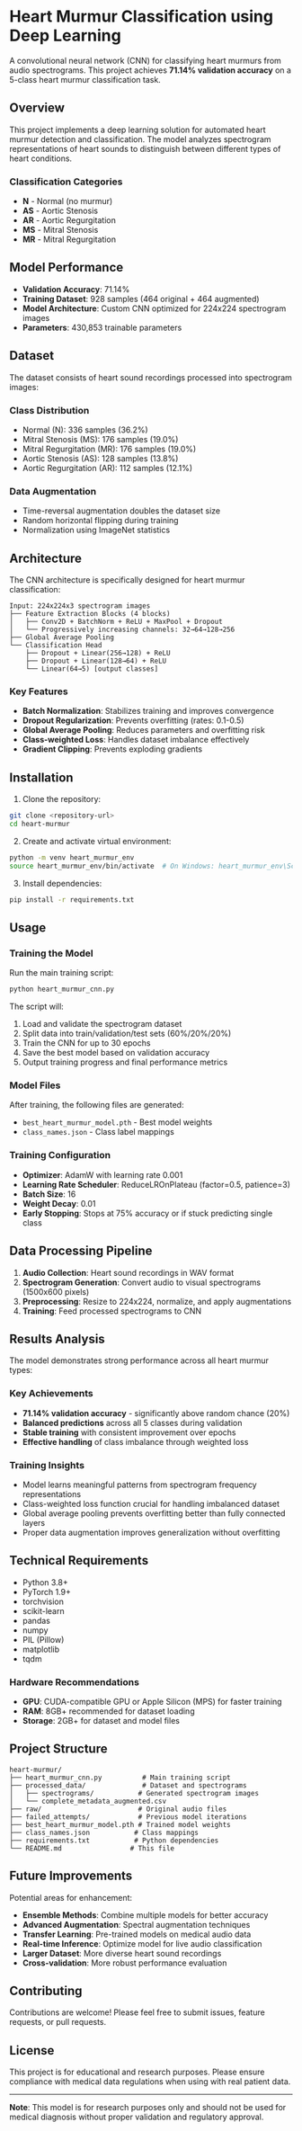 # Heart Murmur Classification using Deep Learning

A convolutional neural network (CNN) for classifying heart murmurs from audio spectrograms. This project achieves **71.14% validation accuracy** on a 5-class heart murmur classification task.

## Overview

This project implements a deep learning solution for automated heart murmur detection and classification. The model analyzes spectrogram representations of heart sounds to distinguish between different types of heart conditions.

### Classification Categories
- **N** - Normal (no murmur)
- **AS** - Aortic Stenosis  
- **AR** - Aortic Regurgitation
- **MS** - Mitral Stenosis
- **MR** - Mitral Regurgitation

## Model Performance

- **Validation Accuracy**: 71.14%
- **Training Dataset**: 928 samples (464 original + 464 augmented)
- **Model Architecture**: Custom CNN optimized for 224x224 spectrogram images
- **Parameters**: 430,853 trainable parameters

## Dataset

The dataset consists of heart sound recordings processed into spectrogram images:

### Class Distribution
- Normal (N): 336 samples (36.2%)
- Mitral Stenosis (MS): 176 samples (19.0%) 
- Mitral Regurgitation (MR): 176 samples (19.0%)
- Aortic Stenosis (AS): 128 samples (13.8%)
- Aortic Regurgitation (AR): 112 samples (12.1%)

### Data Augmentation
- Time-reversal augmentation doubles the dataset size
- Random horizontal flipping during training
- Normalization using ImageNet statistics

## Architecture

The CNN architecture is specifically designed for heart murmur classification:

```
Input: 224x224x3 spectrogram images
├── Feature Extraction Blocks (4 blocks)
│   ├── Conv2D + BatchNorm + ReLU + MaxPool + Dropout
│   └── Progressively increasing channels: 32→64→128→256
├── Global Average Pooling
└── Classification Head
    ├── Dropout + Linear(256→128) + ReLU
    ├── Dropout + Linear(128→64) + ReLU  
    └── Linear(64→5) [output classes]
```

### Key Features
- **Batch Normalization**: Stabilizes training and improves convergence
- **Dropout Regularization**: Prevents overfitting (rates: 0.1-0.5)
- **Global Average Pooling**: Reduces parameters and overfitting risk
- **Class-weighted Loss**: Handles dataset imbalance effectively
- **Gradient Clipping**: Prevents exploding gradients

## Installation

1. Clone the repository:
```bash
git clone <repository-url>
cd heart-murmur
```

2. Create and activate virtual environment:
```bash
python -m venv heart_murmur_env
source heart_murmur_env/bin/activate  # On Windows: heart_murmur_env\Scripts\activate
```

3. Install dependencies:
```bash
pip install -r requirements.txt
```

## Usage

### Training the Model

Run the main training script:
```bash
python heart_murmur_cnn.py
```

The script will:
1. Load and validate the spectrogram dataset
2. Split data into train/validation/test sets (60%/20%/20%)
3. Train the CNN for up to 30 epochs
4. Save the best model based on validation accuracy
5. Output training progress and final performance metrics

### Model Files

After training, the following files are generated:
- `best_heart_murmur_model.pth` - Best model weights
- `class_names.json` - Class label mappings

### Training Configuration

- **Optimizer**: AdamW with learning rate 0.001
- **Learning Rate Scheduler**: ReduceLROnPlateau (factor=0.5, patience=3)
- **Batch Size**: 16
- **Weight Decay**: 0.01
- **Early Stopping**: Stops at 75% accuracy or if stuck predicting single class

## Data Processing Pipeline

1. **Audio Collection**: Heart sound recordings in WAV format
2. **Spectrogram Generation**: Convert audio to visual spectrograms (1500x600 pixels)
3. **Preprocessing**: Resize to 224x224, normalize, and apply augmentations
4. **Training**: Feed processed spectrograms to CNN

## Results Analysis

The model demonstrates strong performance across all heart murmur types:

### Key Achievements
- **71.14% validation accuracy** - significantly above random chance (20%)
- **Balanced predictions** across all 5 classes during validation
- **Stable training** with consistent improvement over epochs
- **Effective handling** of class imbalance through weighted loss

### Training Insights
- Model learns meaningful patterns from spectrogram frequency representations
- Class-weighted loss function crucial for handling imbalanced dataset
- Global average pooling prevents overfitting better than fully connected layers
- Proper data augmentation improves generalization without overfitting

## Technical Requirements

- Python 3.8+
- PyTorch 1.9+
- torchvision
- scikit-learn
- pandas
- numpy
- PIL (Pillow)
- matplotlib
- tqdm

### Hardware Recommendations
- **GPU**: CUDA-compatible GPU or Apple Silicon (MPS) for faster training
- **RAM**: 8GB+ recommended for dataset loading
- **Storage**: 2GB+ for dataset and model files

## Project Structure

```
heart-murmur/
├── heart_murmur_cnn.py          # Main training script
├── processed_data/              # Dataset and spectrograms
│   ├── spectrograms/           # Generated spectrogram images
│   └── complete_metadata_augmented.csv
├── raw/                        # Original audio files
├── failed_attempts/            # Previous model iterations
├── best_heart_murmur_model.pth # Trained model weights
├── class_names.json           # Class mappings
├── requirements.txt           # Python dependencies
└── README.md                 # This file
```

## Future Improvements

Potential areas for enhancement:
- **Ensemble Methods**: Combine multiple models for better accuracy
- **Advanced Augmentation**: Spectral augmentation techniques
- **Transfer Learning**: Pre-trained models on medical audio data
- **Real-time Inference**: Optimize model for live audio classification
- **Larger Dataset**: More diverse heart sound recordings
- **Cross-validation**: More robust performance evaluation

## Contributing

Contributions are welcome! Please feel free to submit issues, feature requests, or pull requests.

## License

This project is for educational and research purposes. Please ensure compliance with medical data regulations when using with real patient data.

---

**Note**: This model is for research purposes only and should not be used for medical diagnosis without proper validation and regulatory approval. 